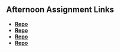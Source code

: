 ## Afternoon Assignment Links

* **[Repo](https://porter12346.github.io/score-board/)**
* **[Repo](https://porter12346.github.io/sports-betting-sim/)**
* **[Repo](https://github.com/Porter12346/<ASSIGNMENT_REPO>)**
* **[Repo](https://github.com/Porter12346/<ASSIGNMENT_REPO>)**
